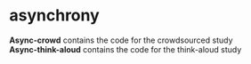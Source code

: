 # asynchrony
   
**Async-crowd** contains the code for the crowdsourced study  
**Async-think-aloud** contains the code for the think-aloud study
